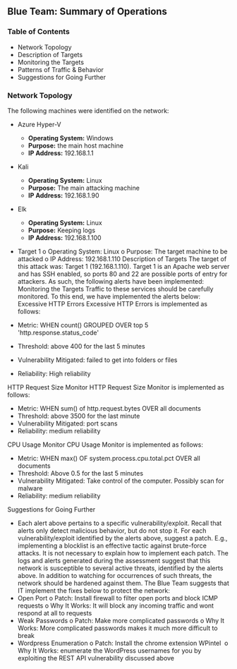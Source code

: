 ## Blue Team: Summary of Operations

### Table of Contents

* Network Topology
* Description of Targets
* Monitoring the Targets
* Patterns of Traffic & Behavior
* Suggestions for Going Further

### Network Topology

The following machines were identified on the network:

* Azure Hyper-V
  - **Operating System:** Windows
  - **Purpose:** the main host machine
  - **IP Address:** 192.168.1.1
 
* Kali
  - **Operating System:** Linux
  - **Purpose:** The main attacking machine
  - **IP Address:** 192.168.1.90
* Elk
  - **Operating System:** Linux
  - **Purpose:** Keeping logs
  - **IP Address:** 192.168.1.100
* Target 1
o Operating System: Linux
o Purpose: The target machine to be attacked
o IP Address: 192.168.1.110
Description of Targets
The target of this attack was: Target 1 (192.168.1.110).
Target 1 is an Apache web server and has SSH enabled, so ports 80 and 22 are possible ports of entry for attackers. As such, the following alerts have been implemented:
Monitoring the Targets
Traffic to these services should be carefully monitored. To this end, we have implemented the alerts below:
Excessive HTTP Errors
Excessive HTTP Errors is implemented as follows:
* Metric: WHEN count() GROUPED OVER top 5 'http.response.status_code' 
* Threshold: above 400 for the last 5 minutes
* Vulnerability Mitigated: failed to get into folders or files
* Reliability: High reliability

HTTP Request Size Monitor
HTTP Request Size Monitor is implemented as follows:
* Metric: WHEN sum() of http.request.bytes OVER all documents
* Threshold: above 3500 for the last minute
* Vulnerability Mitigated: port scans
* Reliability: medium reliability

CPU Usage Monitor
CPU Usage Monitor is implemented as follows:
* Metric: WHEN max() OF system.process.cpu.total.pct OVER all documents
* Threshold: Above 0.5 for the last 5 minutes
* Vulnerability Mitigated: Take control of the computer. Possibly scan for malware
* Reliability: medium reliability

Suggestions for Going Further 
* Each alert above pertains to a specific vulnerability/exploit. Recall that alerts only detect malicious behavior, but do not stop it. For each vulnerability/exploit identified by the alerts above, suggest a patch. E.g., implementing a blocklist is an effective tactic against brute-force attacks. It is not necessary to explain how to implement each patch.
The logs and alerts generated during the assessment suggest that this network is susceptible to several active threats, identified by the alerts above. In addition to watching for occurrences of such threats, the network should be hardened against them. The Blue Team suggests that IT implement the fixes below to protect the network:
* Open Port
o Patch: Install firewall to filter open ports and block ICMP requests
o Why It Works: It will block any incoming traffic and wont respond at all to requests
* Weak Passwords
o Patch: Make more complicated passwords
o Why It Works: More complicated passwords makes it much more difficult to break
* Wordpress Enumeration
o Patch: Install the chrome extension WPintel 
o Why It Works: enumerate the WordPress usernames for you by exploiting the REST API vulnerability discussed above

